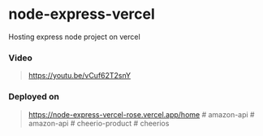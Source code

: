 # node-express-vercel
Hosting express node project on vercel

### Video
> https://youtu.be/vCuf62T2snY

### Deployed on
> https://node-express-vercel-rose.vercel.app/home
#   a m a z o n - a p i  
 #   a m a z o n - a p i  
 #   c h e e r i o - p r o d u c t  
 #   c h e e r i o s  
 